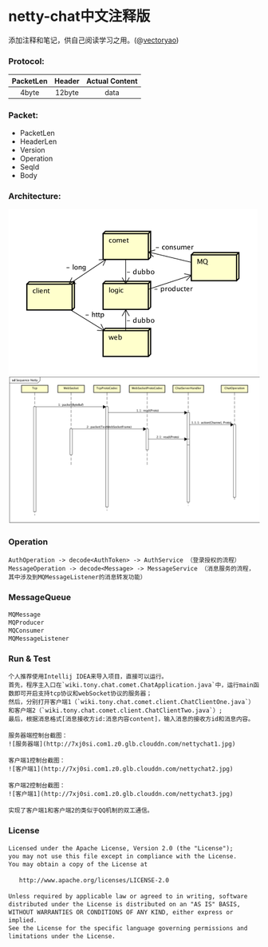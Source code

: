 # netty-chat中文注释版

添加注释和笔记，供自己阅读学习之用。(@[vectoryao](https://github.com/VectorYao))

### Protocol:

| PacketLen  | Header  | Actual Content |
| :----: |:-------:| :-------------:|
| 4byte  | 12byte   |   data  |

###  Packet:
- PacketLen
- HeaderLen
- Version
- Operation
- SeqId
- Body

### Architecture:

<img src="https://raw.githubusercontent.com/im-qq/netty-chat/master/docs/architecture.png" width="500">
<img src="https://raw.githubusercontent.com/im-qq/netty-chat/master/docs/proto.png" width="800">

### Operation

    AuthOperation -> decode<AuthToken> -> AuthService （登录授权的流程）
    MessageOperation -> decode<Message> -> MessageService （消息服务的流程，其中涉及到MQMessageListener的消息转发功能）

### MessageQueue

    MQMessage
    MQProducer
    MQConsumer
    MQMessageListener

### Run & Test
	个人推荐使用Intellij IDEA来导入项目，直接可以运行。
	首先，程序主入口在`wiki.tony.chat.comet.ChatApplication.java`中，运行main函数即可开启支持tcp协议和webSocket协议的服务器；
	然后，分别打开客户端1（`wiki.tony.chat.comet.client.ChatClientOne.java`）和客户端2（`wiki.tony.chat.comet.client.ChatClientTwo.java`）;
	最后，根据消息格式[消息接收方id:消息内容content]，输入消息的接收方id和消息内容。

	服务器端控制台截图：
	![服务器端](http://7xj0si.com1.z0.glb.clouddn.com/nettychat1.jpg)

	客户端1控制台截图：
    ![客户端1](http://7xj0si.com1.z0.glb.clouddn.com/nettychat2.jpg)

	客户端2控制台截图：
    ![客户端1](http://7xj0si.com1.z0.glb.clouddn.com/nettychat3.jpg)
	
    实现了客户端1和客户端2的类似于QQ机制的双工通信。
    
### License
    
    Licensed under the Apache License, Version 2.0 (the "License");
    you may not use this file except in compliance with the License.
    You may obtain a copy of the License at
    
       http://www.apache.org/licenses/LICENSE-2.0
    
    Unless required by applicable law or agreed to in writing, software
    distributed under the License is distributed on an "AS IS" BASIS,
    WITHOUT WARRANTIES OR CONDITIONS OF ANY KIND, either express or implied.
    See the License for the specific language governing permissions and
    limitations under the License.
